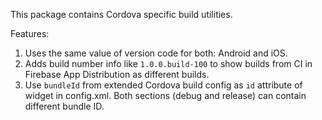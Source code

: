 This package contains Cordova specific build utilities.

Features:
1. Uses the same value of version code for both: Android and iOS.
1. Adds build number info like `1.0.0.build-100` to show builds from CI in Firebase App Distribution as different builds.
1. Use `bundleId` from extended Cordova build config as `id` attribute of widget in config.xml. Both sections (debug and release) can contain different bundle ID.
